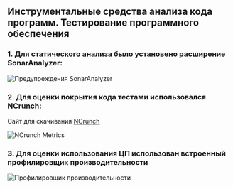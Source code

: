 ## Инструментальные средства анализа кода программ. Тестирование программного обеспечения


### 1. Для статического анализа было установено расширение SonarAnalyzer:
![Предупреждения SonarAnalyzer](https://github.com/user-attachments/assets/11928855-fce7-4f08-b57a-dfeb571b8838)

### 2. Для оценки покрытия кода тестами использовался NCrunch: 
Сайт для скачивания [NCrunch](https://www.ncrunch.net/)

![NCrunch Metrics](https://github.com/user-attachments/assets/f32a5a65-3e2c-4e67-848c-6e7eff15ae22)

### 3. Для оценки использования ЦП использован встроенный профилировщик производительности 
![Профилировщик производительности](https://github.com/user-attachments/assets/12d4bab5-10cc-4306-a7f0-1c2947d16d29)
